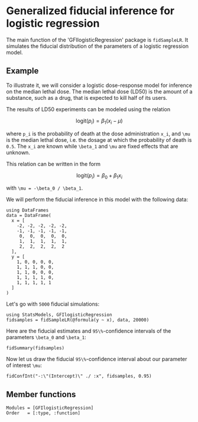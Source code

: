 # Generalized fiducial inference for logistic regression

The main function of the 'GFIlogisticRegression' package is `fidSampleLR`. 
It simulates the fiducial distribution of the parameters of a logistic 
regression model.

## Example

To illustrate it, we will consider a logistic dose-response model for inference
on the median lethal dose. The median lethal dose (LD50) is the amount of a 
substance, such as a drug, that is expected to kill half of its users.

The results of LD50 experiments can be modeled using the relation
```math
\textrm{logit}(p_i) = \beta_1(x_i - \mu)
```
where ``p_i`` is the probability of death at the dose administration ``x_i``, 
and ``\mu`` is the median lethal dose, i.e. the dosage at which the probability 
of death is ``0.5``. The ``x_i`` are known while ``\beta_1`` and ``\mu`` are 
fixed effects that are unknown. 

This relation can be written in the form 
```math
\textrm{logit}(p_i) = \beta_0 + \beta_1 x_i
```
with ``\mu = -\beta_0 / \beta_1``.

We will perform the fiducial inference in this model with the following data:

```@example 1
using DataFrames
data = DataFrame(
  x = [
    -2, -2, -2, -2, -2, 
    -1, -1, -1, -1, -1, 
     0,  0,  0,  0,  0,
     1,  1,  1,  1,  1,
     2,  2,  2,  2,  2
  ],
  y = [
    1, 0, 0, 0, 0,
    1, 1, 1, 0, 0,
    1, 1, 0, 0, 0,
    1, 1, 1, 1, 0,
    1, 1, 1, 1, 1
  ]
)
```

Let's go with ``5000`` fiducial simulations: 

```@example 1
using StatsModels, GFIlogisticRegression
fidsamples = fidSampleLR(@formula(y ~ x), data, 20000)
```

Here are the fiducial estimates and ``95\%``-confidence intervals of the 
parameters ``\beta_0`` and ``\beta_1``:

```@example 1
fidSummary(fidsamples)
```

Now let us draw the fiducial ``95\%``-confidence interval about our parameter of 
interest ``\mu``:

```@example 1
fidConfInt("-:\"(Intercept)\" ./ :x", fidsamples, 0.95)
```


## Member functions

```@autodocs
Modules = [GFIlogisticRegression]
Order   = [:type, :function]
```